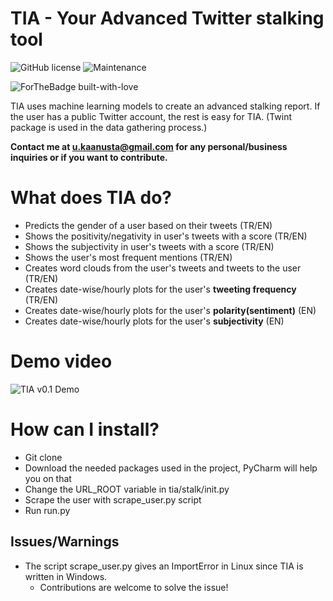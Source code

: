 # TIA - Your Advanced Twitter stalking tool
![GitHub license](https://img.shields.io/badge/python-v3.7-blue)
![Maintenance](https://img.shields.io/badge/Maintained%3F-no-red.svg)

![ForTheBadge built-with-love](http://ForTheBadge.com/images/badges/built-with-love.svg)

TIA uses machine learning models to create an advanced stalking report. If the user has
a public Twitter account, the rest is easy for TIA. (Twint package is used in the data
gathering process.)

**Contact me at u.kaanusta@gmail.com for any personal/business inquiries or if you want to contribute.** 

# What does TIA do?
- Predicts the gender of a user based on their tweets (TR/EN)
- Shows the positivity/negativity in user's tweets with a score (TR/EN)
- Shows the subjectivity in user's tweets with a score (TR/EN)
- Shows the user's most frequent mentions (TR/EN)
- Creates word clouds from the user's tweets and tweets to the user (TR/EN)
- Creates date-wise/hourly plots for the user's **tweeting frequency** (TR/EN)
- Creates date-wise/hourly plots for the user's **polarity(sentiment)** (EN)
- Creates date-wise/hourly plots for the user's **subjectivity** (EN)

# Demo video
![TIA v0.1 Demo](https://i.imgur.com/4g8K1Sa.gif)

# How can I install?
- Git clone
- Download the needed packages used in the project, PyCharm will help you on that
- Change the URL_ROOT variable in tia/stalk/init.py
- Scrape the user with scrape_user.py script
- Run run.py

## Issues/Warnings
- The script scrape_user.py gives an ImportError in Linux since TIA is written in Windows.
  - Contributions are welcome to solve the issue!
